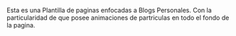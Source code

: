 Esta es una Plantilla de paginas enfocadas a Blogs Personales. Con la particularidad de que posee animaciones de partriculas en todo el fondo de la pagina.
